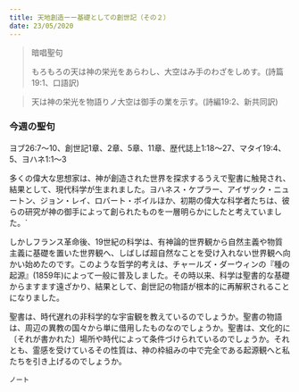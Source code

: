 ```yaml
---
title: 天地創造ーー基礎としての創世記（その２）
date: 23/05/2020
---
```


> <p>暗唱聖句</p>
> もろもろの天は神の栄光をあらわし、大空はみ手のわざをしめす。(詩篇19:1、口語訳)

> <p></p>
> 天は神の栄光を物語りノ大空は御手の業を示す。(詩編19:2、新共同訳)

### 今週の聖句
ヨブ26:7〜10、創世記1章、2章、5章、11章、歴代誌上1:18〜27、マタイ19:4、5、ヨハネ1:1〜3

多くの偉大な思想家は、神が創造された世界を探求するうえで聖書に触発され、結果として、現代科学が生まれました。ヨハネス・ケプラー、アイザック・ニュートン、ジョン・レイ、ロバート・ボイルほか、初期の偉大な科学者たちは、彼らの研究が神の御手によって創られたものを一層明らかにしたと考えていました。`

しかしフランス革命後、19世紀の科学は、有神論的世界観から自然主義や物質主義に基礎を置いた世界観へ、しばしば超自然なことを受け入れない世界観へ向かい始めたのです。このような哲学的考えは、チャールズ・ダーウィンの『種の起源』(1859年)によって一般に普及しました。その時以来、科学は聖書的な基礎からますます遠ざかり、結果として、創世記の物語が根本的に再解釈されることになりました。

聖書は、時代遅れの非科学的な宇宙観を教えているのでしょうか。聖書の物語は、周辺の異教の国々から単に借用したものなのでしょうか。聖書は、文化的に〔それが書かれた〕場所や時代によって条件づけられているのでしょうか。それとも、霊感を受けているその性質は、神の枠組みの中で完全である起源観へと私たちを引き上げるのでしょうか。

`ノート`